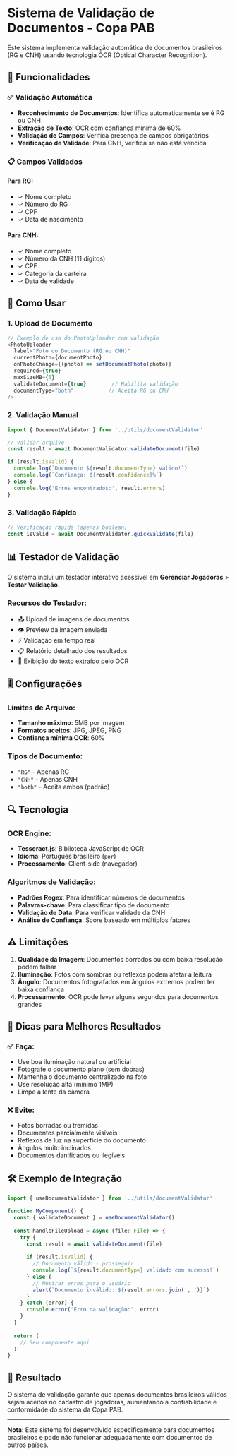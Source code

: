 # Sistema de Validação de Documentos - Copa PAB

Este sistema implementa validação automática de documentos brasileiros (RG e CNH) usando tecnologia OCR (Optical Character Recognition).

## 🎯 Funcionalidades

### ✅ Validação Automática
- **Reconhecimento de Documentos**: Identifica automaticamente se é RG ou CNH
- **Extração de Texto**: OCR com confiança mínima de 60%
- **Validação de Campos**: Verifica presença de campos obrigatórios
- **Verificação de Validade**: Para CNH, verifica se não está vencida

### 📋 Campos Validados

#### Para RG:
- ✓ Nome completo
- ✓ Número do RG
- ✓ CPF
- ✓ Data de nascimento

#### Para CNH:
- ✓ Nome completo
- ✓ Número da CNH (11 dígitos)
- ✓ CPF
- ✓ Categoria da carteira
- ✓ Data de validade

## 🔧 Como Usar

### 1. Upload de Documento
```typescript
// Exemplo de uso do PhotoUploader com validação
<PhotoUploader
  label="Foto do Documento (RG ou CNH)"
  currentPhoto={documentPhoto}
  onPhotoChange={(photo) => setDocumentPhoto(photo)}
  required={true}
  maxSizeMB={5}
  validateDocument={true}        // Habilita validação
  documentType="both"           // Aceita RG ou CNH
/>
```

### 2. Validação Manual
```typescript
import { DocumentValidator } from '../utils/documentValidator'

// Validar arquivo
const result = await DocumentValidator.validateDocument(file)

if (result.isValid) {
  console.log(`Documento ${result.documentType} válido!`)
  console.log(`Confiança: ${result.confidence}%`)
} else {
  console.log('Erros encontrados:', result.errors)
}
```

### 3. Validação Rápida
```typescript
// Verificação rápida (apenas boolean)
const isValid = await DocumentValidator.quickValidate(file)
```

## 📊 Testador de Validação

O sistema inclui um testador interativo acessível em **Gerenciar Jogadoras** > **Testar Validação**.

### Recursos do Testador:
- 📤 Upload de imagens de documentos
- 👁️ Preview da imagem enviada
- ⚡ Validação em tempo real
- 📋 Relatório detalhado dos resultados
- 📄 Exibição do texto extraído pelo OCR

## 🎚️ Configurações

### Limites de Arquivo:
- **Tamanho máximo**: 5MB por imagem
- **Formatos aceitos**: JPG, JPEG, PNG
- **Confiança mínima OCR**: 60%

### Tipos de Documento:
- `"RG"` - Apenas RG
- `"CNH"` - Apenas CNH  
- `"both"` - Aceita ambos (padrão)

## 🔍 Tecnologia

### OCR Engine:
- **Tesseract.js**: Biblioteca JavaScript de OCR
- **Idioma**: Português brasileiro (`por`)
- **Processamento**: Client-side (navegador)

### Algoritmos de Validação:
- **Padrões Regex**: Para identificar números de documentos
- **Palavras-chave**: Para classificar tipo de documento
- **Validação de Data**: Para verificar validade da CNH
- **Análise de Confiança**: Score baseado em múltiplos fatores

## ⚠️ Limitações

1. **Qualidade da Imagem**: Documentos borrados ou com baixa resolução podem falhar
2. **Iluminação**: Fotos com sombras ou reflexos podem afetar a leitura
3. **Ângulo**: Documentos fotografados em ângulos extremos podem ter baixa confiança
4. **Processamento**: OCR pode levar alguns segundos para documentos grandes

## 📱 Dicas para Melhores Resultados

### ✅ Faça:
- Use boa iluminação natural ou artificial
- Fotografe o documento plano (sem dobras)
- Mantenha o documento centralizado na foto
- Use resolução alta (mínimo 1MP)
- Limpe a lente da câmera

### ❌ Evite:
- Fotos borradas ou tremidas
- Documentos parcialmente visíveis
- Reflexos de luz na superfície do documento
- Ângulos muito inclinados
- Documentos danificados ou ilegíveis

## 🛠️ Exemplo de Integração

```typescript
import { useDocumentValidator } from '../utils/documentValidator'

function MyComponent() {
  const { validateDocument } = useDocumentValidator()
  
  const handleFileUpload = async (file: File) => {
    try {
      const result = await validateDocument(file)
      
      if (result.isValid) {
        // Documento válido - prosseguir
        console.log(`${result.documentType} validado com sucesso!`)
      } else {
        // Mostrar erros para o usuário
        alert(`Documento inválido: ${result.errors.join(', ')}`)
      }
    } catch (error) {
      console.error('Erro na validação:', error)
    }
  }
  
  return (
    // Seu componente aqui
  )
}
```

## 🎉 Resultado

O sistema de validação garante que apenas documentos brasileiros válidos sejam aceitos no cadastro de jogadoras, aumentando a confiabilidade e conformidade do sistema da Copa PAB.

---

**Nota**: Este sistema foi desenvolvido especificamente para documentos brasileiros e pode não funcionar adequadamente com documentos de outros países.